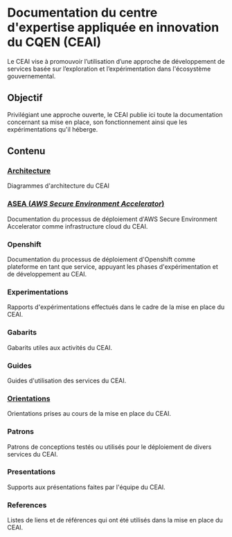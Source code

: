 # Documentation du centre d'expertise appliquée en innovation du CQEN (CEAI)

Le CEAI vise à promouvoir l’utilisation d’une approche de développement de services basée sur l’exploration et l’expérimentation dans l'écosystème gouvernemental.

## Objectif

Privilégiant une approche ouverte, le CEAI publie ici toute la documentation concernant sa mise en place, son fonctionnement ainsi que les expérimentations qu'il héberge.

## Contenu

### [Architecture](./Architecture)

Diagrammes d'architecture du CEAI

### [ASEA (*AWS Secure Environment Accelerator*)](./ASEA)

Documentation du processus de déploiement d'AWS Secure Environment Accelerator comme infrastructure cloud du CEAI.

### Openshift

Documentation du processus de déploiement d'Openshift comme plateforme en tant que service, appuyant les phases d'expérimentation et de développement au CEAI.

### Experimentations

Rapports d'expérimentations effectués dans le cadre de la mise en place du CEAI.

### Gabarits

Gabarits utiles aux activités du CEAI.

### Guides

Guides d'utilisation des services du CEAI.

### [Orientations](./Orientations)

Orientations prises au cours de la mise en place du CEAI.

### Patrons

Patrons de conceptions testés ou utilisés pour le déploiement de divers services du CEAI.

### Presentations

Supports aux présentations faites par l'équipe du CEAI.

### References 

Listes de liens et de références qui ont été utilisés dans la mise en place du CEAI.
